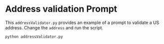 # Address validation Prompt

This `addressValidator.py` provides an example of a prompt to validate a US address. Change the `address` and run the script.

```python
python addressValidator.py
```
